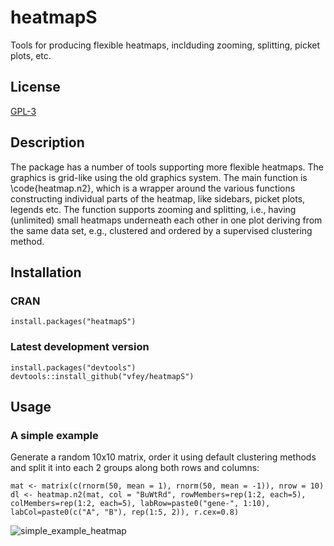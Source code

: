 # heatmapS
Tools for producing flexible heatmaps, inclduding zooming, splitting, picket plots, etc.

## License
[GPL-3](https://cran.r-project.org/web/licenses/GPL-3)

## Description
The package has a number of tools supporting more flexible heatmaps. The graphics is grid-like using the old graphics system. The main function is \code{heatmap.n2}, which is a wrapper around the various functions constructing individual parts of the heatmap, like sidebars, picket plots, legends etc. The function supports zooming and splitting, i.e., having (unlimited) small heatmaps underneath each other in one plot deriving from the same data set, e.g., clustered and ordered by a supervised clustering method.

## Installation
### CRAN
`install.packages("heatmapS")`
### Latest development version
```
install.packages("devtools")  
devtools::install_github("vfey/heatmapS")
```

## Usage
### A simple example
Generate a random 10x10 matrix, order it using default clustering methods and split it into each 2 groups along both rows and columns:
```
mat <- matrix(c(rnorm(50, mean = 1), rnorm(50, mean = -1)), nrow = 10)
dl <- heatmap.n2(mat, col = "BuWtRd", rowMembers=rep(1:2, each=5), colMembers=rep(1:2, each=5), labRow=paste0("gene-", 1:10), labCol=paste0(c("A", "B"), rep(1:5, 2)), r.cex=0.8)
```
![simple_example_heatmap](https://user-images.githubusercontent.com/69206181/129165169-de5059a4-5957-44df-b18d-5421ed9d4776.png)

